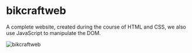 # bikcraftweb
A complete website, created during the course of HTML and CSS, we also use JavaScript to manipulate the DOM.

![bikcraftweb](https://user-images.githubusercontent.com/104650390/176817870-fe5b4b1f-9bae-4d76-9787-d4d0eb817dc2.png)
